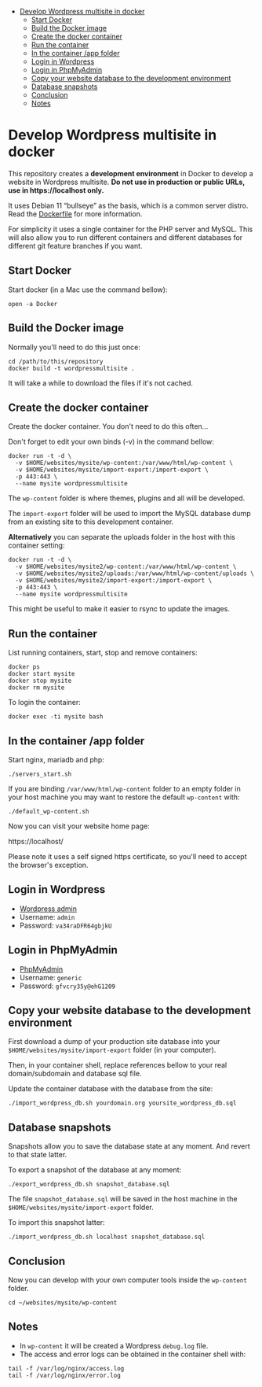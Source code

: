 - [Develop Wordpress multisite in docker](#develop-wordpress-multisite-in-docker)
  - [Start Docker](#start-docker)
  - [Build the Docker image](#build-the-docker-image)
  - [Create the docker container](#create-the-docker-container)
  - [Run the container](#run-the-container)
  - [In the container /app folder](#in-the-container-app-folder)
  - [Login in Wordpress](#login-in-wordpress)
  - [Login in PhpMyAdmin](#login-in-phpmyadmin)
  - [Copy your website database to the development environment](#copy-your-website-database-to-the-development-environment)
  - [Database snapshots](#database-snapshots)
  - [Conclusion](#conclusion)
  - [Notes](#notes)

# Develop Wordpress multisite in docker

This repository creates a **development environment** in Docker to develop a website in Wordpress multisite. **Do not use in production or public URLs, use in https://localhost only.**

It uses Debian 11 “bullseye” as the basis, which is a common server distro. Read the [Dockerfile](Dockerfile) for more information.

For simplicity it uses a single container for the PHP server and MySQL. This will also allow you to run different containers and different databases for different git feature branches if you want.

## Start Docker

Start docker (in a Mac use the command bellow):

```
open -a Docker
```

## Build the Docker image

Normally you'll need to do this just once:

```
cd /path/to/this/repository
docker build -t wordpressmultisite .
```

It will take a while to download the files if it's not cached.

## Create the docker container

Create the docker container. You don't need to do this often...

Don't forget to edit your own binds (-v) in the command bellow:

```
docker run -t -d \
  -v $HOME/websites/mysite/wp-content:/var/www/html/wp-content \
  -v $HOME/websites/mysite/import-export:/import-export \
  -p 443:443 \
  --name mysite wordpressmultisite
```

The `wp-content` folder is where themes, plugins and all will be developed.

The `import-export` folder will be used to import the MySQL database dump from an existing site to this development container.

**Alternatively** you can separate the uploads folder in the host with this container setting:

```
docker run -t -d \
  -v $HOME/websites/mysite2/wp-content:/var/www/html/wp-content \
  -v $HOME/websites/mysite2/uploads:/var/www/html/wp-content/uploads \
  -v $HOME/websites/mysite2/import-export:/import-export \
  -p 443:443 \
  --name mysite wordpressmultisite
```

This might be useful to make it easier to rsync to update the images.

## Run the container

List running containers, start, stop and remove containers: 

```
docker ps
docker start mysite
docker stop mysite
docker rm mysite
```

To login the container:

```
docker exec -ti mysite bash
```

## In the container /app folder

Start nginx, mariadb and php:

```
./servers_start.sh
```

If you are binding  `/var/www/html/wp-content` folder to an empty folder in your host machine you may want to restore the default `wp-content` with:

```
./default_wp-content.sh
```

Now you can visit your website home page:

https://localhost/

Please note it  uses a self signed https certificate, so you'll need to accept the browser's exception.

## Login in Wordpress

- [Wordpress admin](https://localhost/wp-admin/)
- Username: `admin`
- Password: `va34raDFR64gbjkU`

## Login in PhpMyAdmin

- [PhpMyAdmin](https://localhost/phpmyadmin/)
- Username: `generic`
- Password: `gfvcry35y@ehG1209`

## Copy your website database to the development environment

First download a dump of your production site database into your `$HOME/websites/mysite/import-export` folder (in your computer).

Then, in your container shell, replace references bellow to your real domain/subdomain and database sql file.

Update the container database with the database from the site:

```
./import_wordpress_db.sh yourdomain.org yoursite_wordpress_db.sql
```

## Database snapshots

Snapshots allow you to save the database state at any moment. And revert to that state latter.

To export a snapshot of the database at any moment:

```
./export_wordpress_db.sh snapshot_database.sql
```

The file `snapshot_database.sql` will be saved in the host machine in the `$HOME/websites/mysite/import-export` folder.

To import this snapshot latter:

```
./import_wordpress_db.sh localhost snapshot_database.sql
```


## Conclusion

Now you can develop with your own computer tools inside the `wp-content` folder.

```
cd ~/websites/mysite/wp-content
```

## Notes

- In `wp-content` it will be created a Wordpress `debug.log` file.
- The access and error logs can be obtained in the container shell with:

```
tail -f /var/log/nginx/access.log
tail -f /var/log/nginx/error.log
```

